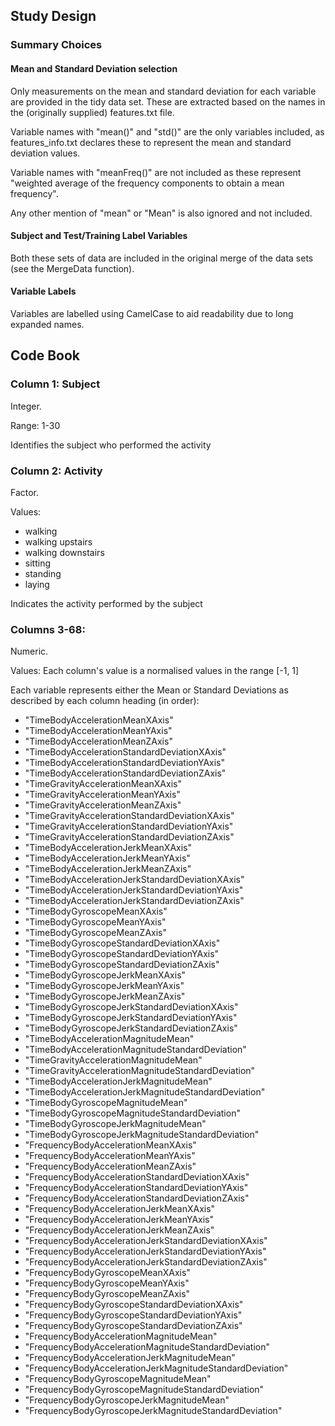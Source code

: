 ## Study Design

### Summary Choices

#### Mean and Standard Deviation selection
Only measurements on the mean and standard deviation for each variable are provided in the tidy data set. These are extracted based on the names in the (originally supplied) features.txt file. 

Variable names with "mean()" and "std()" are the only variables included, as features_info.txt declares these to represent the mean and standard deviation values. 

Variable names with "meanFreq()" are not included as these represent "weighted average of the frequency components to obtain a mean frequency".

Any other mention of "mean" or "Mean" is also ignored and not included.

#### Subject and Test/Training Label Variables
Both these sets of data are included in the original merge of the data sets (see the MergeData function).

#### Variable Labels
Variables are labelled using CamelCase to aid readability due to long expanded names.

## Code Book

### Column 1: Subject
Integer.

Range: 1-30

Identifies the subject who performed the activity

### Column 2: Activity
Factor.

Values: 
* walking
* walking upstairs
* walking downstairs
* sitting
* standing
* laying

Indicates the activity performed by the subject

### Columns 3-68:
Numeric.

Values: Each column's value is a normalised values in the range [-1, 1]

Each variable represents either the Mean or Standard Deviations as described by each column heading (in order):

* "TimeBodyAccelerationMeanXAxis"                          
* "TimeBodyAccelerationMeanYAxis"                          
* "TimeBodyAccelerationMeanZAxis"                          
* "TimeBodyAccelerationStandardDeviationXAxis"             
* "TimeBodyAccelerationStandardDeviationYAxis"             
* "TimeBodyAccelerationStandardDeviationZAxis"             
* "TimeGravityAccelerationMeanXAxis"                       
* "TimeGravityAccelerationMeanYAxis"                       
* "TimeGravityAccelerationMeanZAxis"                       
* "TimeGravityAccelerationStandardDeviationXAxis"          
* "TimeGravityAccelerationStandardDeviationYAxis"          
* "TimeGravityAccelerationStandardDeviationZAxis"          
* "TimeBodyAccelerationJerkMeanXAxis"                      
* "TimeBodyAccelerationJerkMeanYAxis"                      
* "TimeBodyAccelerationJerkMeanZAxis"                      
* "TimeBodyAccelerationJerkStandardDeviationXAxis"         
* "TimeBodyAccelerationJerkStandardDeviationYAxis"         
* "TimeBodyAccelerationJerkStandardDeviationZAxis"         
* "TimeBodyGyroscopeMeanXAxis"                             
* "TimeBodyGyroscopeMeanYAxis"                             
* "TimeBodyGyroscopeMeanZAxis"                             
* "TimeBodyGyroscopeStandardDeviationXAxis"                
* "TimeBodyGyroscopeStandardDeviationYAxis"                
* "TimeBodyGyroscopeStandardDeviationZAxis"                
* "TimeBodyGyroscopeJerkMeanXAxis"                         
* "TimeBodyGyroscopeJerkMeanYAxis"                         
* "TimeBodyGyroscopeJerkMeanZAxis"                         
* "TimeBodyGyroscopeJerkStandardDeviationXAxis"            
* "TimeBodyGyroscopeJerkStandardDeviationYAxis"            
* "TimeBodyGyroscopeJerkStandardDeviationZAxis"            
* "TimeBodyAccelerationMagnitudeMean"                      
* "TimeBodyAccelerationMagnitudeStandardDeviation"         
* "TimeGravityAccelerationMagnitudeMean"                   
* "TimeGravityAccelerationMagnitudeStandardDeviation"      
* "TimeBodyAccelerationJerkMagnitudeMean"                  
* "TimeBodyAccelerationJerkMagnitudeStandardDeviation"     
* "TimeBodyGyroscopeMagnitudeMean"                         
* "TimeBodyGyroscopeMagnitudeStandardDeviation"            
* "TimeBodyGyroscopeJerkMagnitudeMean"                     
* "TimeBodyGyroscopeJerkMagnitudeStandardDeviation"        
* "FrequencyBodyAccelerationMeanXAxis"                     
* "FrequencyBodyAccelerationMeanYAxis"                     
* "FrequencyBodyAccelerationMeanZAxis"                     
* "FrequencyBodyAccelerationStandardDeviationXAxis"        
* "FrequencyBodyAccelerationStandardDeviationYAxis"        
* "FrequencyBodyAccelerationStandardDeviationZAxis"        
* "FrequencyBodyAccelerationJerkMeanXAxis"                 
* "FrequencyBodyAccelerationJerkMeanYAxis"                 
* "FrequencyBodyAccelerationJerkMeanZAxis"                 
* "FrequencyBodyAccelerationJerkStandardDeviationXAxis"    
* "FrequencyBodyAccelerationJerkStandardDeviationYAxis"    
* "FrequencyBodyAccelerationJerkStandardDeviationZAxis"    
* "FrequencyBodyGyroscopeMeanXAxis"                        
* "FrequencyBodyGyroscopeMeanYAxis"                        
* "FrequencyBodyGyroscopeMeanZAxis"                        
* "FrequencyBodyGyroscopeStandardDeviationXAxis"           
* "FrequencyBodyGyroscopeStandardDeviationYAxis"           
* "FrequencyBodyGyroscopeStandardDeviationZAxis"           
* "FrequencyBodyAccelerationMagnitudeMean"                 
* "FrequencyBodyAccelerationMagnitudeStandardDeviation"    
* "FrequencyBodyAccelerationJerkMagnitudeMean"             
* "FrequencyBodyAccelerationJerkMagnitudeStandardDeviation"
* "FrequencyBodyGyroscopeMagnitudeMean"                    
* "FrequencyBodyGyroscopeMagnitudeStandardDeviation"       
* "FrequencyBodyGyroscopeJerkMagnitudeMean"                
* "FrequencyBodyGyroscopeJerkMagnitudeStandardDeviation"